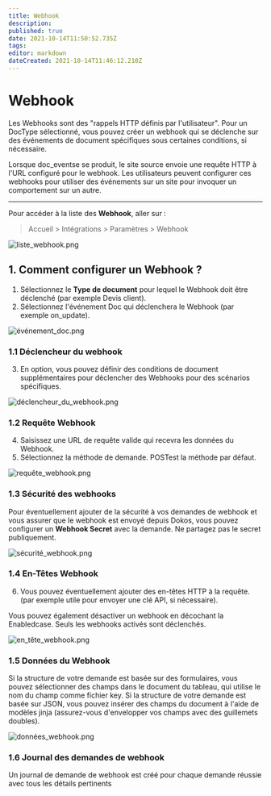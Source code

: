 ```yaml
---
title: Webhook
description: 
published: true
date: 2021-10-14T11:50:52.735Z
tags: 
editor: markdown
dateCreated: 2021-10-14T11:46:12.210Z
---
```


# Webhook

Les Webhooks sont des "rappels HTTP définis par l'utilisateur". Pour un DocType sélectionné, vous pouvez créer un webhook qui se déclenche sur des événements de document spécifiques sous certaines conditions, si nécessaire.

Lorsque doc_eventse se produit, le site source envoie une requête HTTP à l'URL configuré pour le webhook. Les utilisateurs peuvent configurer ces webhooks pour utiliser des événements sur un site pour invoquer un comportement sur un autre.

---

Pour accéder à la liste des **Webhook**, aller sur :

> Accueil > Intégrations > Paramètres > Webhook

![liste_webhook.png](/integration/webhook/liste_webhook.png)

## 1. Comment configurer un Webhook ?

1. Sélectionnez le **Type de document** pour lequel le Webhook doit être déclenché (par exemple Devis client).
2. Sélectionnez l'événement Doc qui déclenchera le Webhook (par exemple on_update).

![événement_doc.png](/integration/webhook/événement_doc.png)

### 1.1 Déclencheur du webhook

3. En option, vous pouvez définir des conditions de document supplémentaires pour déclencher des Webhooks pour des scénarios spécifiques.

![déclencheur_du_webhook.png](/integration/webhook/déclencheur_du_webhook.png)

### 1.2 Requête Webhook

4. Saisissez une URL de requête valide qui recevra les données du Webhook.
5. Sélectionnez la méthode de demande. POSTest la méthode par défaut.

![requête_webhook.png](/integration/webhook/requête_webhook.png)

### 1.3 Sécurité des webhooks 

Pour éventuellement ajouter de la sécurité à vos demandes de webhook et vous assurer que le webhook est envoyé depuis Dokos, vous pouvez configurer un **Webhook Secret** avec la demande. Ne partagez pas le secret publiquement.

![sécurité_webhook.png](/integration/webhook/sécurité_webhook.png)


### 1.4 En-Têtes Webhook

6. Vous pouvez éventuellement ajouter des en-têtes HTTP à la requête. (par exemple utile pour envoyer une clé API, si nécessaire).

Vous pouvez également désactiver un webhook en décochant la Enabledcase. Seuls les webhooks activés sont déclenchés.

![en_tête_webhook.png](/integration/webhook/en_tête_webhook.png)

### 1.5 Données du Webhook

Si la structure de votre demande est basée sur des formulaires, vous pouvez sélectionner des champs dans le document du tableau, qui utilise le nom du champ comme fichier key.
Si la structure de votre demande est basée sur JSON, vous pouvez insérer des champs du document à l'aide de modèles jinja (assurez-vous d'envelopper vos champs avec des guillemets doubles).

![données_webhook.png](/integration/webhook/données_webhook.png)

### 1.6 Journal des demandes de webhook

Un journal de demande de webhook est créé pour chaque demande réussie avec tous les détails pertinents

